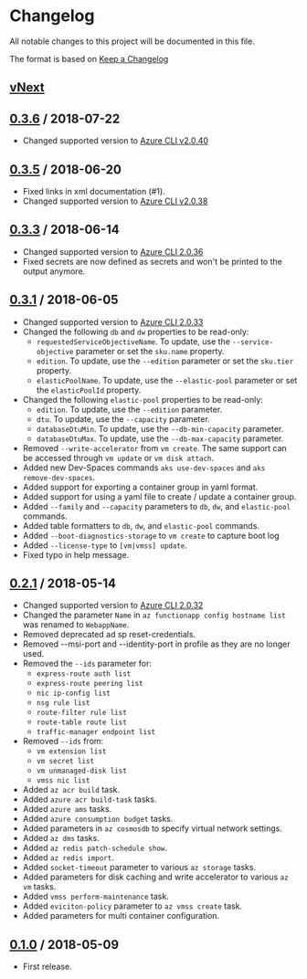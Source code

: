 # Changelog
All notable changes to this project will be documented in this file.

The format is based on [Keep a Changelog](http://keepachangelog.com/en/1.0.0/)

## [vNext]

## [0.3.6] / 2018-07-22
- Changed supported version to [Azure CLI v2.0.40](https://docs.microsoft.com/cli/azure/release-notes-azure-cli?view=azure-cli-latest#June-29-2018)
## [0.3.5] / 2018-06-20
- Fixed links in xml documentation (#1).
- Changed supported version to [Azure CLI v2.0.38](https://docs.microsoft.com/cli/azure/release-notes-azure-cli?view=azure-cli-latest#June-19-2018)
## [0.3.3] / 2018-06-14
- Changed supported version to [Azure CLI 2.0.36](https://docs.microsoft.com/en-us/cli/azure/release-notes-azure-cli?view=azure-cli-latest#june-13-2018)
- Fixed secrets are now defined as secrets and won't be printed to the output anymore. 
## [0.3.1] / 2018-06-05
- Changed supported version to [Azure CLI 2.0.33](https://docs.microsoft.com/en-us/cli/azure/release-notes-azure-cli?view=azure-cli-latest#may-22-2018)
- Changed the following `db` and `dw` properties to be read-only:
	- `requestedServiceObjectiveName`.  To update, use the `--service-objective` parameter or set the `sku.name` property.
    - `edition`. To update, use the `--edition` parameter or set the `sku.tier` property.
    - `elasticPoolName`. To update, use the `--elastic-pool` parameter or set the `elasticPoolId` property.
- Changed the following `elastic-pool` properties to be read-only:
    - `edition`. To update, use the `--edition` parameter.
    - `dtu`. To update, use the `--capacity` parameter.
    -  `databaseDtuMin`. To update, use the `--db-min-capacity` parameter.
    -  `databaseDtuMax`. To update, use the `--db-max-capacity` parameter.
- Removed `--write-accelerator` from `vm create`. The same support can be accessed through `vm update` or `vm disk attach`.
- Added new Dev-Spaces commands `aks use-dev-spaces` and `aks remove-dev-spaces`.
- Added support for exporting a container group in yaml format.
- Added support for using a yaml file to create / update a container group.
- Added `--family` and `--capacity` parameters to `db`, `dw`, and `elastic-pool` commands.
- Added table formatters to `db`, `dw`, and `elastic-pool` commands.
- Added `--boot-diagnostics-storage` to `vm create` to capture boot log
- Added `--license-type` to `[vm|vmss] update`.
- Fixed typo in help message.
## [0.2.1] / 2018-05-14
- Changed supported version to [Azure CLI 2.0.32](https://docs.microsoft.com/en-us/cli/azure/release-notes-azure-cli?view=azure-cli-latest#may-7-2018)
- Changed the parameter `Name` in `az functionapp config hostname list` was renamed to `WebappName`.
- Removed deprecated ad sp reset-credentials.
- Removed --msi-port and --identity-port in profile as they are no longer used.
- Removed the `--ids` parameter for: 
  - `express-route auth list`
  - `express-route peering list`
  - `nic ip-config list`
  - `nsg rule list`
  - `route-filter rule list`
  - `route-table route list`
  - `traffic-manager endpoint list`
- Removed `--ids` from:
  - `vm extension list`
  - `vm secret list`
  - `vm unmanaged-disk list`
  - `vmss nic list`
- Added `az acr build` task.
- Added `azure acr build-task` tasks.
- Added `azure ams` tasks.
- Added `azure consumption budget` tasks.
- Added parameters in `az cosmosdb` to specify virtual network settings.
- Added `az dms` tasks.
- Added `az redis patch-schedule show`.
- Added `az redis import`.
- Added `socket-timeout` parameter to various `az storage` tasks.
- Added parameters for disk caching and write accelerator to various `az vm` tasks.
- Added `vmss perform-maintenance` task.
- Added `eviciton-policy` parameter to `az vmss create` task.
- Added parameters for multi container configuration.

## [0.1.0] / 2018-05-09
- First release.

[vNext]: https://github.com/nuke-build/azure/compare/0.3.6...HEAD
[0.3.6]: https://github.com/nuke-build/azure/compare/0.3.5...0.3.6
[0.3.5]: https://github.com/nuke-build/azure/compare/0.3.3...0.3.5
[0.3.3]: https://github.com/nuke-build/azure/compare/0.3.1...0.3.3
[0.3.1]: https://github.com/nuke-build/azure/compare/0.2.1...0.3.1
[0.2.1]: https://github.com/nuke-build/azure/compare/0.1.0...0.2.1
[0.1.0]: https://github.com/nuke-build/azure/tree/0.1.0
